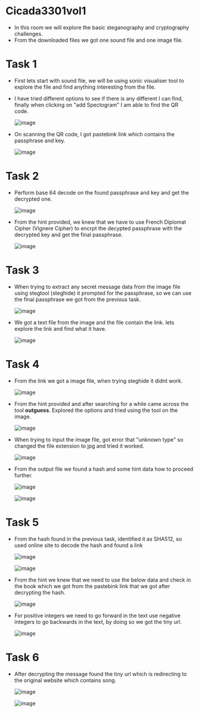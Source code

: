 # Cicada3301vol1

* In this room we will explore the basic steganography and cryptography challenges.
* From the downloaded files we got one sound file and one image file.

# Task 1

* First lets start with sound file, we will be using sonic visualiser tool to explore the file and find anything interesting from the file.
* I have tried different options to see if there is any different I can find, finally when clicking on "add Spectogram" I am able to find the QR code.

  ![image](https://github.com/it-crypto/WriteUp/assets/54020728/400a9ea8-01c4-45c8-92eb-779f39e43467)

* On scanning the QR code, I got pastebink link which contains the passphrase and key.

  ![image](https://github.com/it-crypto/WriteUp/assets/54020728/e68c2e29-c67b-44c3-9e5f-80f9b22f6c5c)

# Task 2

* Perform base 64 decode on the found passphrase and key and get the decrypted one.

  ![image](https://github.com/it-crypto/WriteUp/assets/54020728/d034dd25-31be-411e-a59f-7716e6ba6e14)

* From the hint provided, we knew that we have to use French Diplomat Cipher (Vignere Cipher) to encrpt the decypted passphrase with the decrypted key and get
   the final passphrase.

  ![image](https://github.com/it-crypto/WriteUp/assets/54020728/42b1d20c-c63b-40de-9e31-c12e266597e5)

# Task 3

* When trying to extract any secret message data from the image file using stegtool (steghide) it prompted for the passphrase, so we can use the final passphrase
   we got from the previous task.
  
  ![image](https://github.com/it-crypto/WriteUp/assets/54020728/c8eafa42-67ae-46fa-b443-bce73a3128ce)

* We got a text file from the image and the file contain the link. lets explore the link and find what it have.

   ![image](https://github.com/it-crypto/WriteUp/assets/54020728/4ab19a40-2138-49a2-8a77-9d2fc6a00a28)

# Task 4 

* From the link we got a image file, when trying steghide it didnt work.

   ![image](https://github.com/it-crypto/WriteUp/assets/54020728/826eb543-236f-4251-9360-e5ea59935dd0)

* From the hint provided and after searching for a while came across the tool **outguess**. Explored the options and tried using the tool on the image.

   ![image](https://github.com/it-crypto/WriteUp/assets/54020728/ef767597-9373-42e7-80f0-84696a90f5ad)

* When trying to input the image file, got error that "unknown type" so changed the file extension to jpg and tried it worked.
  
   ![image](https://github.com/it-crypto/WriteUp/assets/54020728/d9ca64ce-aa36-431b-ab54-697fd993b804)

* From the output file we found a hash and some hint data how to proceed further.

  ![image](https://github.com/it-crypto/WriteUp/assets/54020728/5e48f49e-aade-4982-b9a3-fda0dea444fa)

  ![image](https://github.com/it-crypto/WriteUp/assets/54020728/c343d5d9-16f0-40e0-a7a8-5d335058b1dc)

# Task 5

* From the hash found in the previous task, identified it as SHA512, so used online site to decode the hash and found a link

   ![image](https://github.com/it-crypto/WriteUp/assets/54020728/4c855865-dad9-49ab-a61a-3333076850ab)

   ![image](https://github.com/it-crypto/WriteUp/assets/54020728/26bd44c9-2f06-4922-9c48-00c2f81e0525)

* From the hint we knew that we need to use the below data and check in the book which we got from the pastebink link that we got after decrypting the hash.

   ![image](https://github.com/it-crypto/WriteUp/assets/54020728/71c9e945-81b0-4438-8a93-8308325c8669)

* For positive integers we need to go forward in the text use negative integers to go backwards in the text, by doing so we got the tiny url.

   ![image](https://github.com/it-crypto/WriteUp/assets/54020728/d48d40f6-9bd6-4eb0-a72c-84ada05fde75)

# Task 6

* After decrypting the message found the tiny url which is redirecting to the original website which contains song.

   ![image](https://github.com/it-crypto/WriteUp/assets/54020728/d48d40f6-9bd6-4eb0-a72c-84ada05fde75)
  
   ![image](https://github.com/it-crypto/WriteUp/assets/54020728/a38d27a7-31bc-459b-a94f-1d7de1f8794e)
  
  
  
  
